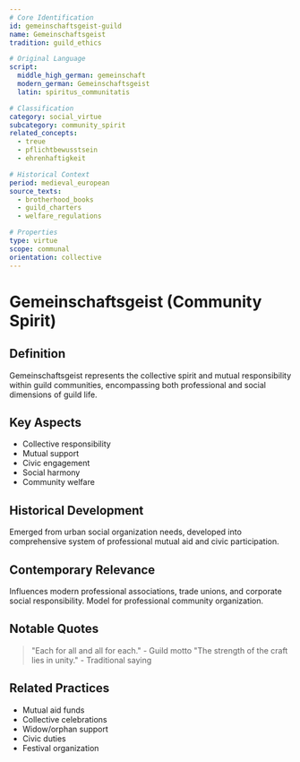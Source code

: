 ```yaml
---
# Core Identification
id: gemeinschaftsgeist-guild
name: Gemeinschaftsgeist
tradition: guild_ethics

# Original Language
script:
  middle_high_german: gemeinschaft
  modern_german: Gemeinschaftsgeist
  latin: spiritus_communitatis

# Classification
category: social_virtue
subcategory: community_spirit
related_concepts:
  - treue
  - pflichtbewusstsein
  - ehrenhaftigkeit

# Historical Context
period: medieval_european
source_texts:
  - brotherhood_books
  - guild_charters
  - welfare_regulations

# Properties
type: virtue
scope: communal
orientation: collective
---
```


# Gemeinschaftsgeist (Community Spirit)

## Definition
Gemeinschaftsgeist represents the collective spirit and mutual responsibility within guild communities, encompassing both professional and social dimensions of guild life.

## Key Aspects
- Collective responsibility
- Mutual support
- Civic engagement
- Social harmony
- Community welfare

## Historical Development
Emerged from urban social organization needs, developed into comprehensive system of professional mutual aid and civic participation.

## Contemporary Relevance
Influences modern professional associations, trade unions, and corporate social responsibility. Model for professional community organization.

## Notable Quotes
> "Each for all and all for each." - Guild motto
> "The strength of the craft lies in unity." - Traditional saying

## Related Practices
- Mutual aid funds
- Collective celebrations
- Widow/orphan support
- Civic duties
- Festival organization